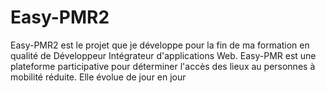 # Easy-PMR2

Easy-PMR2 est le projet que je développe pour la fin de ma formation en qualité de Développeur Intégrateur d'applications Web.
Easy-PMR est une plateforme participative pour déterminer l'accès des lieux au personnes à mobilité réduite.
Elle évolue de jour en jour


